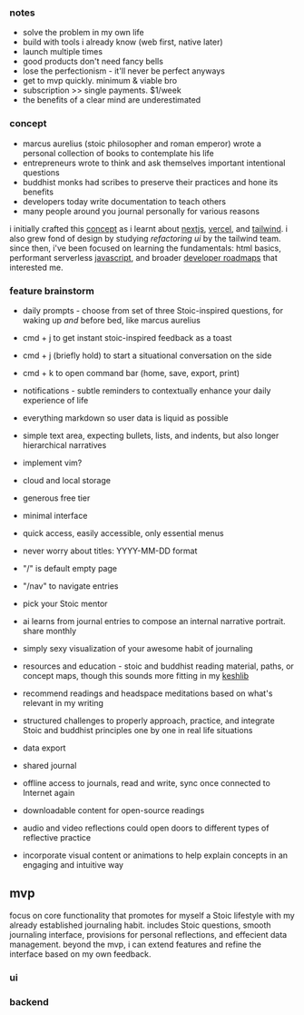 ### notes

- solve the problem in my own life
- build with tools i already know (web first, native later)
- launch multiple times
- good products don't need fancy bells
- lose the perfectionism - it'll never be perfect anyways
- get to mvp quickly. minimum & viable bro
- subscription >> single payments. $1/week
- the benefits of a clear mind are underestimated

### concept

- marcus aurelius (stoic philosopher and roman emperor) wrote a personal collection of books to contemplate his life
- entrepreneurs wrote to think and ask themselves important intentional questions
- buddhist monks had scribes to preserve their practices and hone its benefits
- developers today write documentation to teach others
- many people around you journal personally for various reasons

i initially crafted this [concept](https://rishi-sadanandan-therapy.vercel.app/) as i learnt about [nextjs](https://nextjs.org/), [vercel](https://vercel.com/home), and [tailwind](https://tailwindcss.com/). i also grew fond of design by studying _refactoring ui_ by the tailwind team. since then, i've been focused on learning the fundamentals: html basics, performant serverless [javascript](https://github.com/getify/you-dont-know-js/tree/1st-ed), and broader [developer roadmaps](https://roadmap.sh/) that interested me.

### feature brainstorm

- daily prompts - choose from set of three Stoic-inspired questions, for waking up *and* before bed, like marcus
  aurelius
- cmd + j to get instant stoic-inspired feedback as a toast
- cmd + j (briefly hold) to start a situational conversation on the side
- cmd + k to open command bar (home, save, export, print)
- notifications - subtle reminders to contextually enhance your daily experience of life

- everything markdown so user data is liquid as possible
- simple text area, expecting bullets, lists, and indents, but also longer hierarchical narratives
- implement vim?

- cloud and local storage
- generous free tier

- minimal interface
- quick access, easily accessible, only essential menus
- never worry about titles: YYYY-MM-DD format
- "/" is default empty page
- "/nav" to navigate entries

- pick your Stoic mentor
- ai learns from journal entries to compose an internal narrative portrait. share monthly
- simply sexy visualization of your awesome habit of journaling
- resources and education - stoic and buddhist reading material, paths, or concept maps, though this sounds more fitting in my [keshlib](../contemplation/)
- recommend readings and headspace meditations based on what's relevant in my writing
- structured challenges to properly approach, practice, and integrate Stoic and buddhist principles one by one in real life situations
- data export
- shared journal
- offline access to journals, read and write, sync once connected to Internet again
- downloadable content for open-source readings
- audio and video reflections could open doors to different types of reflective practice
- incorporate visual content or animations to help explain concepts in an engaging and intuitive way

## mvp

focus on core functionality that promotes for myself a Stoic lifestyle with my already established journaling habit.
includes Stoic questions, smooth journaling interface, provisions for personal reflections, and effecient data
management. beyond the mvp, i can extend features and refine the interface based on my own feedback.

### ui

### backend

